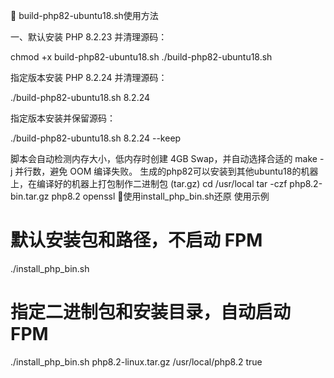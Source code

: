 
🚀 build-php82-ubuntu18.sh使用方法

一、默认安装 PHP 8.2.23 并清理源码：

chmod +x build-php82-ubuntu18.sh
./build-php82-ubuntu18.sh


指定版本安装 PHP 8.2.24 并清理源码：

./build-php82-ubuntu18.sh 8.2.24


指定版本安装并保留源码：

./build-php82-ubuntu18.sh 8.2.24 --keep


脚本会自动检测内存大小，低内存时创建 4GB Swap，并自动选择合适的 make -j 并行数，避免 OOM 编译失败。
生成的php82可以安装到其他ubuntu18的机器上，在编译好的机器上打包制作二进制包 (tar.gz)
cd /usr/local
tar -czf php8.2-bin.tar.gz php8.2 openssl
🚀使用install_php_bin.sh还原
使用示例
# 默认安装包和路径，不启动 FPM
./install_php_bin.sh

# 指定二进制包和安装目录，自动启动 FPM
./install_php_bin.sh php8.2-linux.tar.gz /usr/local/php8.2 true
